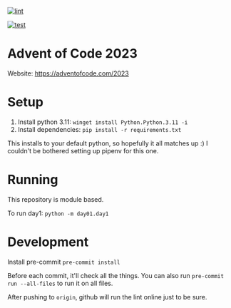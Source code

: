 [![lint](https://github.com/alex-ong/adventofcode2023/actions/workflows/lint.yml/badge.svg)](https://github.com/alex-ong/adventofcode2023/actions/workflows/lint.yml)

[![test](https://github.com/alex-ong/adventofcode2023/actions/workflows/test.yml/badge.svg)](https://github.com/alex-ong/adventofcode2023/actions/workflows/test.yml)

Advent of Code 2023
===

Website: https://adventofcode.com/2023

Setup
===

1. Install python 3.11: `winget install Python.Python.3.11 -i`
1. Install dependencies: `pip install -r requirements.txt`

This installs to your default python, so hopefully it all matches up :)
I couldn't be bothered setting up pipenv for this one.

Running
===
This repository is module based.

To run day1: `python -m day01.day1`

Development
===

Install pre-commit `pre-commit install`

Before each commit, it'll check all the things.
You can also run `pre-commit run --all-files` to run it on all files.

After pushing to `origin`, github will run the lint online just to be sure.


